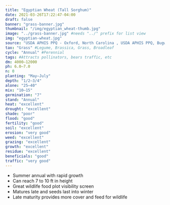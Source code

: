 ```yaml
---
title: "Egyptian Wheat (Tall Sorghum)"
date: 2021-03-26T17:22:47-04:00
draft: false
banner: "grass-banner.jpg"
thumbnail: "/img/egyptian_wheat-thumb.jpg"
image: "../grass-banner.jpg" #needs "../" prefix for list view
img: "egyptian-wheat.jpg"
source: "USDA APHIS PPQ - Oxford, North Carolina , USDA APHIS PPQ, Bugwood.org"
tax: "Grass" #Legume, Brassica, Grass, Broadleaf
cycle: "Annual" #Perennial
tags: #Attracts pollinators, bears traffic, etc
dm: 4000–12000
ph: 6.0–7.0
n: 0
planting: "May–July"
depth: "1/2–3/4"
alone: "25–40"
mix: "10–15"
germination: "7"
stand: "Annual"
heat: "excellent"
drought: "excellent"
shade: "poor"
flood: "good"
fertility: "good"
soil: "excellent"
erosion: "very good"
weed: "excellent"
grazing: "excellent"
growth: "excellent"
residue: "excellent"
beneficials: "good"
traffic: "very good"
---
```


 - Summer annual with rapid growth
 - Can reach 7 to 10 ft in height
 - Great wildlife food plot visibility screen
 - Matures late and seeds last into winter
 - Late maturity provides more cover and feed for wildlife